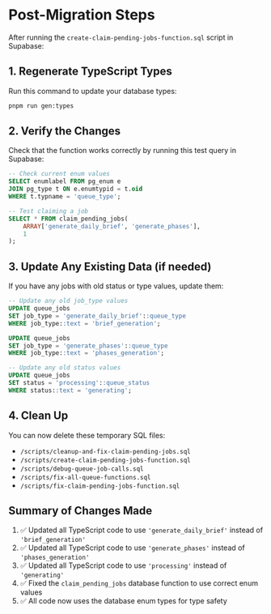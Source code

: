 # Post-Migration Steps

After running the `create-claim-pending-jobs-function.sql` script in Supabase:

## 1. Regenerate TypeScript Types

Run this command to update your database types:

```bash
pnpm run gen:types
```

## 2. Verify the Changes

Check that the function works correctly by running this test query in Supabase:

```sql
-- Check current enum values
SELECT enumlabel FROM pg_enum e
JOIN pg_type t ON e.enumtypid = t.oid
WHERE t.typname = 'queue_type';

-- Test claiming a job
SELECT * FROM claim_pending_jobs(
    ARRAY['generate_daily_brief', 'generate_phases'],
    1
);
```

## 3. Update Any Existing Data (if needed)

If you have any jobs with old status or type values, update them:

```sql
-- Update any old job_type values
UPDATE queue_jobs
SET job_type = 'generate_daily_brief'::queue_type
WHERE job_type::text = 'brief_generation';

UPDATE queue_jobs
SET job_type = 'generate_phases'::queue_type
WHERE job_type::text = 'phases_generation';

-- Update any old status values
UPDATE queue_jobs
SET status = 'processing'::queue_status
WHERE status::text = 'generating';
```

## 4. Clean Up

You can now delete these temporary SQL files:

- `/scripts/cleanup-and-fix-claim-pending-jobs.sql`
- `/scripts/create-claim-pending-jobs-function.sql`
- `/scripts/debug-queue-job-calls.sql`
- `/scripts/fix-all-queue-functions.sql`
- `/scripts/fix-claim-pending-jobs-function.sql`

## Summary of Changes Made

1. ✅ Updated all TypeScript code to use `'generate_daily_brief'` instead of `'brief_generation'`
2. ✅ Updated all TypeScript code to use `'generate_phases'` instead of `'phases_generation'`
3. ✅ Updated all TypeScript code to use `'processing'` instead of `'generating'`
4. ✅ Fixed the `claim_pending_jobs` database function to use correct enum values
5. ✅ All code now uses the database enum types for type safety
